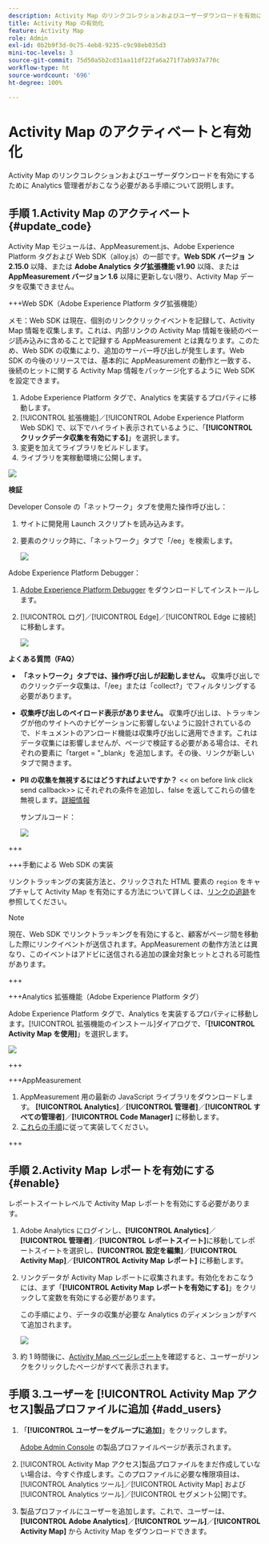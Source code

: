 ```yaml
---
description: Activity Map のリンクコレクションおよびユーザーダウンロードを有効にするために Analytics 管理者がおこなう必要がある手順について説明します。
title: Activity Map の有効化
feature: Activity Map
role: Admin
exl-id: 0b2b9f3d-0c75-4eb8-9235-c9c98eb035d3
mini-toc-levels: 3
source-git-commit: 75d50a5b2cd31aa11df22fa6a271f7ab937a770c
workflow-type: ht
source-wordcount: '696'
ht-degree: 100%

---
```



# Activity Map のアクティベートと有効化

Activity Map のリンクコレクションおよびユーザーダウンロードを有効にするために Analytics 管理者がおこなう必要がある手順について説明します。

## 手順 1.Activity Map のアクティベート {#update_code}

Activity Map モジュールは、AppMeasurement.js、Adobe Experience Platform タグおよび Web SDK（alloy.js）の一部です。**Web SDK バージョ ン2.15.0** 以降、または **Adobe Analytics タグ拡張機能 v1.90** 以降、または **AppMeasurement バージョン 1.6** 以降に更新しない限り、Activity Map データを収集できません。

+++Web SDK（Adobe Experience Platform タグ拡張機能）

メモ：Web SDK は現在、個別のリンククリックイベントを記録して、Activity Map 情報を収集します。これは、内部リンクの Activity Map 情報を後続のページ読み込みに含めることで記録する AppMeasurement とは異なります。このため、Web SDK の収集により、追加のサーバー呼び出しが発生します。Web SDK の今後のリリースでは、基本的に AppMeasurement の動作と一致する、後続のヒットに関する Activity Map 情報をパッケージ化するように Web SDK を設定できます。

1. Adobe Experience Platform タグで、Analytics を実装するプロパティに移動します。
1. [!UICONTROL 拡張機能]／[!UICONTROL Adobe Experience Platform Web SDK] で、以下でハイライト表示されているように、「**[!UICONTROL クリックデータ収集を有効にする]**」を選択します。
1. 変更を加えてライブラリをビルドします。
1. ライブラリを実稼動環境に公開します。

![](assets/web_sdk.png)

**検証**

Developer Console の「ネットワーク」タブを使用た操作呼び出し：

1. サイトに開発用 Launch スクリプトを読み込みます。
1. 要素のクリック時に、「ネットワーク」タブで「/ee」を検索します。

   ![](assets/validation1.png)

Adobe Experience Platform Debugger：

1. [Adobe Experience Platform Debugger](https://chromewebstore.google.com/detail/adobe-experience-platform/bfnnokhpnncpkdmbokanobigaccjkpob) をダウンロードしてインストールします。
1. [!UICONTROL ログ]／[!UICONTROL Edge]／[!UICONTROL Edge に接続]に移動します。

   ![](assets/validation2.jpg)

**よくある質問（FAQ）**

* **「ネットワーク」タブでは、操作呼び出しが起動しません。**
収集呼び出しでのクリックデータ収集は、「/ee」または「collect?」でフィルタリングする必要があります。

* **収集呼び出しのペイロード表示がありません。**
収集呼び出しは、トラッキングが他のサイトへのナビゲーションに影響しないように設計されているので、ドキュメントのアンロード機能は収集呼び出しに適用できます。これはデータ収集には影響しませんが、ページで検証する必要がある場合は、それぞれの要素に「target = &quot;_blank」を追加します。その後、リンクが新しいタブで開きます。

* **PII の収集を無視するにはどうすればよいですか？**
&lt;&lt; on before link click send callback>> にそれぞれの条件を追加し、false を返してこれらの値を無視します。[詳細情報](https://experienceleague.adobe.com/docs/experience-platform/edge/fundamentals/configuring-the-sdk.html?lang=ja)

  サンプルコード：

  ![](assets/sample-code.png)

+++

+++手動による Web SDK の実装

リンクトラッキングの実装方法と、クリックされた HTML 要素の `region` をキャプチャして Activity Map を有効にする方法について詳しくは、[リンクの追跡](https://experienceleague.adobe.com/docs/experience-platform/edge/data-collection/track-links.html?lang=ja)を参照してください。

>[!NOTE]
>
>現在、Web SDK でリンクトラッキングを有効にすると、顧客がページ間を移動した際にリンクイベントが送信されます。AppMeasurement の動作方法とは異なり、このイベントはアドビに送信される追加の課金対象ヒットとされる可能性があります。

+++

+++Analytics 拡張機能（Adobe Experience Platform タグ）

Adobe Experience Platform タグで、Analytics を実装するプロパティに移動します。[!UICONTROL 拡張機能のインストール]ダイアログで、「**[!UICONTROL Activity Map を使用]**」を選択します。

![](assets/aa_extension.png)

+++

+++AppMeasurement

1. AppMeasurement 用の最新の JavaScript ライブラリをダウンロードします。
**[!UICONTROL Analytics]**／**[!UICONTROL 管理者]**／**[!UICONTROL すべての管理者]**／**[!UICONTROL Code Manager]** に移動します。
1. [これらの手順](https://experienceleague.adobe.com/docs/analytics/implementation/js/overview.html?lang=ja)に従って実装してください。

+++

## 手順 2.Activity Map レポートを有効にする {#enable}

レポートスイートレベルで Activity Map レポートを有効にする必要があります。

1. Adobe Analytics にログインし、**[!UICONTROL Analytics]**／**[!UICONTROL 管理者]**／**[!UICONTROL レポートスイート]**&#x200B;に移動してレポートスイートを選択し、**[!UICONTROL 設定を編集]**／**[!UICONTROL Activity Map]**／**[!UICONTROL Activity Map レポート]** に移動します。

1. リンクデータが Activity Map レポートに収集されます。有効化をおこなうには、まず「**[!UICONTROL Activity Map レポートを有効にする]**」をクリックして変数を有効にする必要があります。

   この手順により、データの収集が必要な Analytics のディメンションがすべて追加されます。

   ![](assets/enable.png)

1. 約 1 時間後に、[Activity Map ページレポート](/help/analyze/activity-map/activitymap-reporting-analytics.md)を確認すると、ユーザーがリンクをクリックしたページがすべて表示されます。

## 手順 3.ユーザーを [!UICONTROL Activity Map アクセス]製品プロファイルに追加 {#add_users}

1. 「**[!UICONTROL ユーザーをグループに追加]**」をクリックします。

   [Adobe Admin Console](https://adminconsole.adobe.com/E2F05B3B52F54D2E0A490D44@AdobeOrg/overview) の製品プロファイルページが表示されます。

1. [!UICONTROL Activity Map アクセス]製品プロファイルをまだ作成していない場合は、今すぐ作成します。このプロファイルに必要な権限項目は、[!UICONTROL Analytics ツール]／[!UICONTROL Activity Map] および [!UICONTROL Analytics ツール]／[!UICONTROL セグメント公開]です。

1. 製品プロファイルにユーザーを追加します。これで、ユーザーは、**[!UICONTROL Adobe Analytics]**／**[!UICONTROL ツール]**／**[!UICONTROL Activity Map]** から Activity Map をダウンロードできます。


